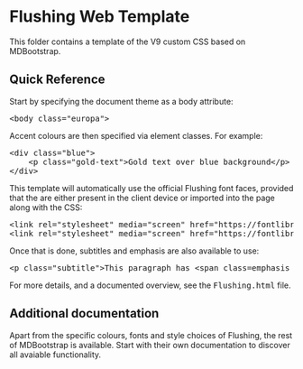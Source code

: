 # Flushing Web Template
This folder contains a template of the V9 custom CSS based on MDBootstrap.

<h2>Quick Reference</h2>

Start by specifying the document theme as a body attribute:
<pre>&lt;body class="europa"&gt;</pre>

Accent colours are then specified via element classes. For example:
<pre>&lt;div class="blue"&gt;
    &lt;p class="gold-text"&gt;Gold text over blue background&lt;/p&gt;
&lt;/div&gt;</pre>

This template will automatically use the official Flushing font faces, provided that the are either present in the client device or imported into the page along with the CSS:
<pre>&lt;link rel="stylesheet" media="screen" href="https://fontlibrary.org/face/selawik" type="text/css" /&gt;
&lt;link rel="stylesheet" media="screen" href="https://fontlibrary.org/face/muli" type="text/css" /&gt;</pre>

Once that is done, subtitles and emphasis are also available to use:
<pre>&lt;p class="subtitle"&gt;This paragraph has &lt;span class=emphasis green-text"&gt;emphasis&lt;/span&gt; inside.&lt;/p&gt;</pre>

For more details, and a documented overview, see the <kbd>Flushing.html</kbd> file.

<h2>Additional documentation</h2>
Apart from the specific colours, fonts and style choices of Flushing, the rest of MDBootstrap is available. Start with their own documentation to discover all avaiable functionality.
